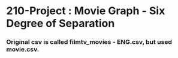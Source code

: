 # 210-Project : Movie Graph - Six Degree of Separation 
### Original csv is called filmtv_movies - ENG.csv, but used movie.csv. 

